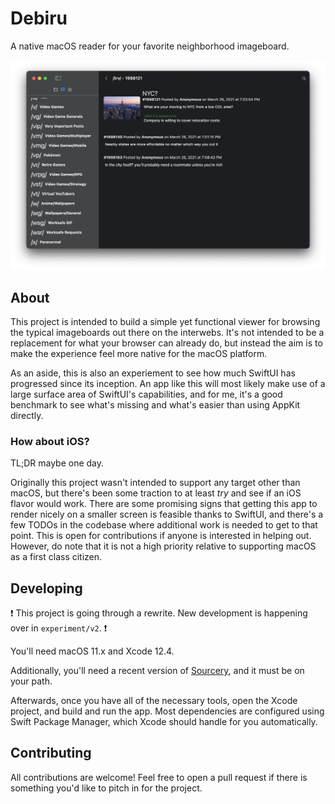 # Debiru

A native macOS reader for your favorite neighborhood imageboard.

![](screenshot.png)

## About

This project is intended to build a simple yet functional viewer for browsing the typical imageboards out there on the interwebs. It's not intended to be a replacement for what your browser can already do, but instead the aim is to make the experience feel more native for the macOS platform.

As an aside, this is also an experiement to see how much SwiftUI has progressed since its inception. An app like this will most likely make use of a large surface area of SwiftUI's capabilities, and for me, it's a good benchmark to see what's missing and what's easier than using AppKit directly.

### How about iOS?

TL;DR maybe one day.

Originally this project wasn't intended to support any target other than macOS, but there's been some traction to at least _try_ and see if an iOS flavor would work.
There are some promising signs that getting this app to render nicely on a smaller screen is feasible thanks to SwiftUI, and there's a few TODOs in the codebase
where additional work is needed to get to that point. This is open for contributions if anyone is interested in helping out. However, do note that it is not a high
priority relative to supporting macOS as a first class citizen.

## Developing

❗ This project is going through a rewrite. New development is happening over in `experiment/v2`. ❗

You'll need macOS 11.x and Xcode 12.4. 

Additionally, you'll need a recent version of [Sourcery](https://github.com/krzysztofzablocki/Sourcery), and
it must be on your path.

Afterwards, once you have all of the necessary tools, open the Xcode project, and build and run the app. 
Most dependencies are configured using Swift Package Manager, which Xcode should handle for you automatically.

## Contributing

All contributions are welcome! Feel free to open a pull request if there is something you'd like to pitch in for the project. 
